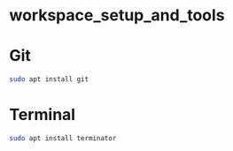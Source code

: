 # workspace_setup_and_tools


# Git
```bash
sudo apt install git
```


# Terminal
 
```bash
sudo apt install terminator
```
